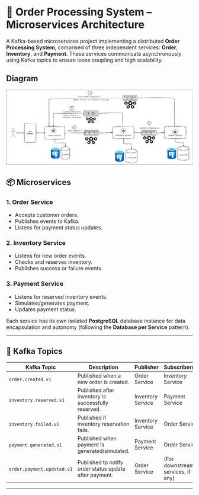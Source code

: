 # 🛒 Order Processing System – Microservices Architecture

A Kafka-based microservices project implementing a distributed **Order Processing System**, comprised of three independent services: **Order**, **Inventory**, and **Payment**. These services communicate asynchronously using Kafka topics to ensure loose coupling and high scalability.

## Diagram

![Diagram](image.png)

## 📦 Microservices

### 1. **Order Service**

- Accepts customer orders.
- Publishes events to Kafka.
- Listens for payment status updates.

### 2. **Inventory Service**

- Listens for new order events.
- Checks and reserves inventory.
- Publishes success or failure events.

### 3. **Payment Service**

- Listens for reserved inventory events.
- Simulates/generates payment.
- Updates payment status.

Each service has its own isolated **PostgreSQL** database instance for data encapsulation and autonomy (following the **Database per Service** pattern).

---

## 🔄 Kafka Topics

| Kafka Topic                | Description                                            | Publisher         | Subscriber(s)                     |
| -------------------------- | ------------------------------------------------------ | ----------------- | --------------------------------- |
| `order.created.v1`         | Published when a new order is created.                 | Order Service     | Inventory Service                 |
| `inventory.reserved.v1`    | Published after inventory is successfully reserved.    | Inventory Service | Payment Service                   |
| `inventory.failed.v1`      | Published if inventory reservation fails.              | Inventory Service | Order Service                     |
| `payment.generated.v1`     | Published when payment is generated/simulated.         | Payment Service   | Order Service                     |
| `order.payment.updated.v1` | Published to notify order status update after payment. | Order Service     | (For downstream services, if any) |

---
